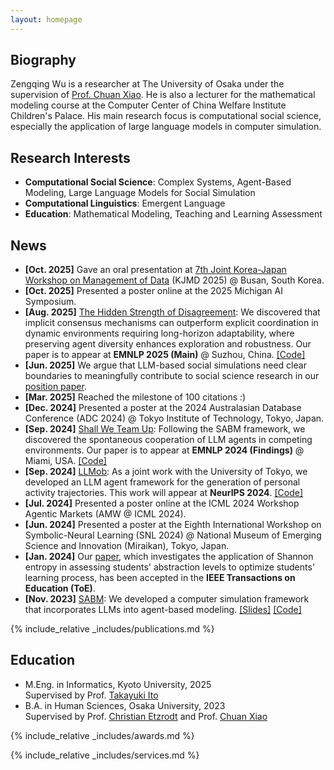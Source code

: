 ```yaml
---
layout: homepage
---
```


## Biography

Zengqing Wu is a researcher at The University of Osaka under the supervision of [Prof. Chuan Xiao](https://sites.google.com/site/chuanxiao1983/home). He is also a lecturer for the mathematical modeling course at the Computer Center of China Welfare Institute Children's Palace. His main research focus is computational social science, especially the application of large language models in computer simulation.

<!-- [[Japanese Page](./jp.md)] [[Chinese Page](./cn.md)] -->

## Research Interests

- **Computational Social Science**: Complex Systems, Agent-Based Modeling, Large Language Models for Social Simulation
- **Computational Linguistics**: Emergent Language
- **Education**: Mathematical Modeling, Teaching and Learning Assessment

## News

- **[Oct. 2025]** Gave an oral presentation at [7th Joint Korea-Japan Workshop on Management of Data](https://joohyung00.github.io/kjmd2025/) (KJMD 2025) @ Busan, South Korea.
- **[Oct. 2025]** Presented a poster online at the 2025 Michigan AI Symposium.
- **[Aug. 2025]** [The Hidden Strength of Disagreement](https://arxiv.org/abs/2502.16565): We discovered that implicit consensus mechanisms can outperform explicit coordination in dynamic environments requiring long-horizon adaptability, where preserving agent diversity enhances exploration and robustness. Our paper is to appear at **EMNLP 2025 (Main)** @ Suzhou, China. [[Code]](https://github.com/wuzengqing001225/ConsensusDiversityTradeoffMAS)
- **[Jun. 2025]** We argue that LLM-based social simulations need clear boundaries to meaningfully contribute to social science research in our [position paper](https://arxiv.org/abs/2506.19806).
- **[Mar. 2025]** Reached the milestone of 100 citations :)
- **[Dec. 2024]** Presented a poster at the 2024 Australasian Database Conference (ADC 2024) @ Tokyo Institute of Technology, Tokyo, Japan.
- **[Sep. 2024]** [Shall We Team Up](https://arxiv.org/abs/2402.12327): Following the SABM framework, we discovered the spontaneous cooperation of LLM agents in competing environments. Our paper is to appear at **EMNLP 2024 (Findings)** @ Miami, USA. [[Code]](https://github.com/wuzengqing001225/SABM_ShallWeTeamUp)
- **[Sep. 2024]** [LLMob](https://arxiv.org/abs/2402.14744): As a joint work with the University of Tokyo, we developed an LLM agent framework for the generation of personal activity trajectories. This work will appear at **NeurIPS 2024**. [[Code]](https://github.com/Wangjw6/LLMob/)
- **[Jul. 2024]** Presented a poster online at the ICML 2024 Workshop Agentic Markets (AMW @ ICML 2024).
- **[Jun. 2024]** Presented a poster at the Eighth International Workshop on Symbolic-Neural Learning (SNL 2024) @ National Museum of Emerging Science and Innovation (Miraikan), Tokyo, Japan.
- **[Jan. 2024]** Our [paper](https://drive.google.com/file/d/1OHINx0XsqTKS-rHOJCTqdY8Cz664Beez/view), which investigates the application of Shannon entropy in assessing students' abstraction levels to optimize students' learning process, has been accepted in the **IEEE Transactions on Education (ToE)**.
- **[Nov. 2023]** [SABM](https://arxiv.org/abs/2311.06330): We developed a computer simulation framework that incorporates LLMs into agent-based modeling. [[Slides]](https://docs.google.com/presentation/d/1GqLjlsjfaN-sbNvLENkAnx8OMlSgeUcz/edit?usp=sharing&ouid=110669723869294635935&rtpof=true&sd=true) [[Code]](https://github.com/Roihn/SABM)

{% include_relative _includes/publications.md %}

<!-- A complete list of research papers is available at: [Publications](./assets/files/Publication_List_Zengqing_Wu.pdf) -->

## Education
- M.Eng. in Informatics, Kyoto University, 2025<br/>
  Supervised by Prof. [Takayuki Ito](https://researchmap.jp/takayuki.ito)
- B.A. in Human Sciences, Osaka University, 2023<br/>
  Supervised by Prof. [Christian Etzrodt](https://researchmap.jp/7000013493?lang=en) and Prof. [Chuan Xiao](https://sites.google.com/site/chuanxiao1983/home)

{% include_relative _includes/awards.md %}

{% include_relative _includes/services.md %}
